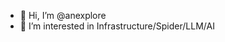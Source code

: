 - 👋 Hi, I’m @anexplore
- 👀 I’m interested in Infrastructure/Spider/LLM/AI

<!---
anexplore/anexplore is a ✨ special ✨ repository because its `README.md` (this file) appears on your GitHub profile.
You can click the Preview link to take a look at your changes.
--->
